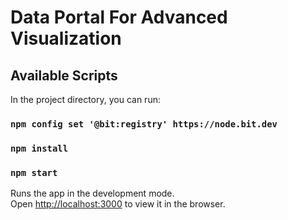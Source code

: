 
# Data Portal For Advanced Visualization 


## Available Scripts

In the project directory, you can run:
### `npm config set '@bit:registry' https://node.bit.dev`
### `npm install`
### `npm start`

Runs the app in the development mode.<br />
Open [http://localhost:3000](http://localhost:3000) to view it in the browser.



